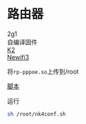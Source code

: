 # 路由器
2g1  
自编译固件  
[K2](k2)  
[Newifi3](newifi3)  

将`rp-pppoe.so`上传到/root  

[脚本](nk)

运行  
```bash
sh /root/nk4conf.sh
```